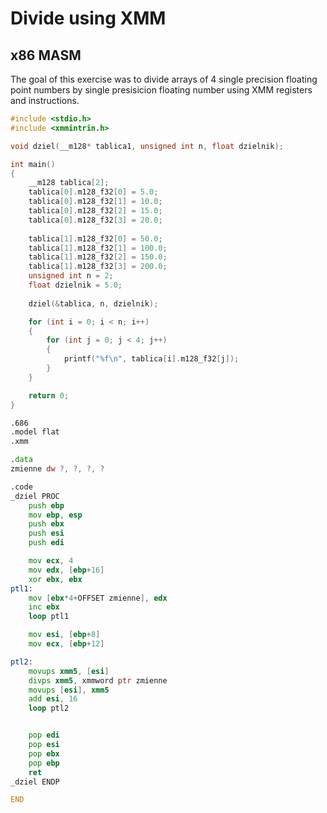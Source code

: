 # Divide using XMM
## x86 MASM

The goal of this exercise was to divide arrays of 4 single precision floating point numbers by single presisicion floating number using XMM registers and instructions.

```c
#include <stdio.h>
#include <xmmintrin.h>

void dziel(__m128* tablica1, unsigned int n, float dzielnik);

int main()
{
	__m128 tablica[2];
	tablica[0].m128_f32[0] = 5.0;
	tablica[0].m128_f32[1] = 10.0;
	tablica[0].m128_f32[2] = 15.0;
	tablica[0].m128_f32[3] = 20.0;
	
	tablica[1].m128_f32[0] = 50.0;
	tablica[1].m128_f32[1] = 100.0;
	tablica[1].m128_f32[2] = 150.0;
	tablica[1].m128_f32[3] = 200.0;
	unsigned int n = 2;
	float dzielnik = 5.0;
	
	dziel(&tablica, n, dzielnik);

	for (int i = 0; i < n; i++)
	{
		for (int j = 0; j < 4; j++)
		{
			printf("%f\n", tablica[i].m128_f32[j]);
		}
	}

	return 0;
}
```

```asm
.686
.model flat
.xmm

.data
zmienne dw ?, ?, ?, ?

.code
_dziel PROC
	push ebp
	mov ebp, esp
	push ebx
	push esi
	push edi

	mov ecx, 4
	mov edx, [ebp+16]
	xor ebx, ebx
ptl1:
	mov [ebx*4+OFFSET zmienne], edx
	inc ebx
	loop ptl1

	mov esi, [ebp+8]
	mov ecx, [ebp+12]

ptl2:
	movups xmm5, [esi]
	divps xmm5, xmmword ptr zmienne
	movups [esi], xmm5
	add esi, 16
	loop ptl2


	pop edi
	pop esi
	pop ebx
	pop ebp
	ret
_dziel ENDP

END
```
